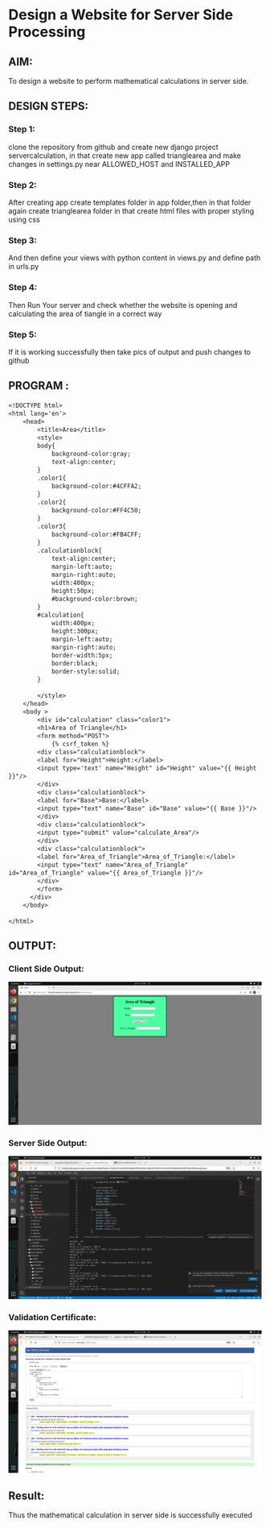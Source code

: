 # Design a Website for Server Side Processing

## AIM:
To design a website to perform mathematical calculations in server side.

## DESIGN STEPS:

### Step 1:
clone the repository from github and create new django project servercalculation, in that create new app called trianglearea
and make changes in settings.py near ALLOWED_HOST and INSTALLED_APP 



### Step 2:
After creating app create templates folder in app folder,then in that folder again create trianglearea folder in that create html files with proper styling using css



### Step 3:
And then define your views with python content in views.py and define path in urls.py



### Step 4:
Then Run Your server and check whether the website is opening and calculating the area of tiangle in a correct way


### Step 5:
If it is working successfully then take pics of output and push changes to github

## PROGRAM :
```
<!DOCTYPE html>
<html lang='en'>
    <head>
        <title>Area</title>
        <style>
        body{
            background-color:gray;
            text-align:center;
        }
        .color1{
            background-color:#4CFFA2;
        }
        .color2{
            background-color:#FF4C50;
        }
        .color3{
            background-color:#FB4CFF;
        }
        .calculationblock{
            text-align:center;
            margin-left:auto;
            margin-right:auto;
            width:400px;
            height:50px;
            #background-color:brown;
        }
        #calculation{
            width:400px;
            height:300px;
            margin-left:auto;
            margin-right:auto;
            border-width:5px;
            border:black;
            border-style:solid;
        }

        </style>
    </head>
    <body >
        <div id="calculation" class="color1">
        <h1>Area of Triangle</h1>
        <form method="POST">
            {% csrf_token %}
        <div class="calculationblock">
        <label for="Height">Height:</label>
        <input type='text' name="Height" id="Height" value="{{ Height }}"/>
        </div>
        <div class="calculationblock">
        <label for="Base">Base:</label>
        <input type="text" name="Base" id="Base" value="{{ Base }}"/>
        </div>
        <div class="calculationblock"> 
        <input type="submit" value="calculate_Area"/>
        </div>
        <div class="calculationblock">
        <label for="Area_of_Triangle">Area_of_Triangle:</label>
        <input type="text" name="Area_of_Triangle" id="Area_of_Triangle" value="{{ Area_of_Triangle }}"/>
        </div>
        </form>
      </div>
    </body>

</html> 
```

## OUTPUT:
### Client Side Output:
![Client side output](./images/triangleareaoutput.png)
### Server Side Output:
![Server side output](./images/triangleareaserveroutput.png)
### Validation Certificate:
![HTML Validation](./images/triangleareavalidation.png)


## Result:
Thus the mathematical calculation in server side is successfully executed

